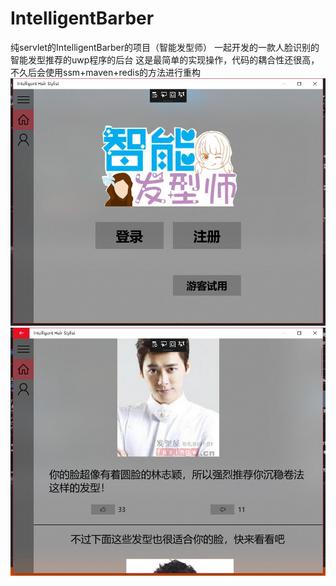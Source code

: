 # IntelligentBarber
纯servlet的IntelligentBarber的项目（智能发型师）
一起开发的一款人脸识别的智能发型推荐的uwp程序的后台
这是最简单的实现操作，代码的耦合性还很高，不久后会使用ssm+maven+redis的方法进行重构
![演示图片uwp](https://github.com/willingTan/IntelligentBarber/blob/master/web/test.jpg )
![演示图片uwp](https://github.com/willingTan/IntelligentBarber/blob/master/web/test2.jpg)
